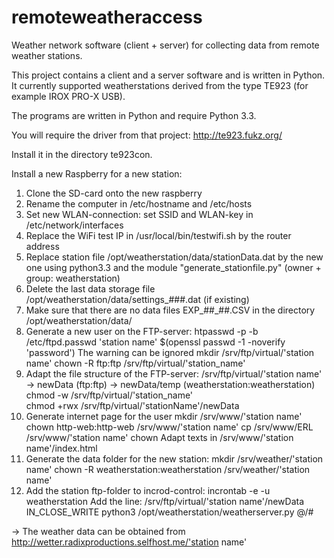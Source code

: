 # remoteweatheraccess
Weather network software (client + server) for collecting data from remote weather stations.

This project contains a client and a server software and is written in Python. It currently supported weatherstations derived from the type TE923 (for example IROX PRO-X USB).

The programs are written in Python and require Python 3.3.

You will require the driver from that project:
http://te923.fukz.org/

Install it in the directory te923con.

Install a new Raspberry for a new station:

1. Clone the SD-card onto the new raspberry
2. Rename the computer in /etc/hostname and /etc/hosts
3. Set new WLAN-connection: set SSID and WLAN-key in /etc/network/interfaces
4. Replace the WiFi test IP in /usr/local/bin/testwifi.sh by the router address
5. Replace station file /opt/weatherstation/data/stationData.dat by the new one using python3.3 and the module "generate_stationfile.py" (owner + group: weatherstation)
6. Delete the last data storage file /opt/weatherstation/data/settings_###.dat (if existing)
7. Make sure that there are no data files EXP_##_##.CSV in the directory /opt/weatherstation/data/
8. Generate a new user on the FTP-server:
	htpasswd -p -b /etc/ftpd.passwd 'station name' $(openssl passwd -1 -noverify 'password')
	The warning can be ignored
	mkdir /srv/ftp/virtual/'station name'
	chown -R ftp:ftp /srv/ftp/virtual/'station_name'
9.	Adapt the file structure of the FTP-server:
	/srv/ftp/virtual/'station name'
		-> newData (ftp:ftp)
		-> newData/temp (weatherstation:weatherstation)
	chmod -w /srv/ftp/virtual/'station_name'	
	chmod +rwx /srv/ftp/virtual/'stationName'/newData
10. Generate internet page for the user
	mkdir  /srv/www/'station name'
	chown http-web:http-web /srv/www/'station name'
	cp /srv/www/ERL /srv/www/'station name'
	chown
	Adapt texts in /srv/www/'station name'/index.html
11.	Generate the data folder for the new station:
	mkdir /srv/weather/'station name'
	chown -R weatherstation:weatherstation /srv/weather/'station name'
12.	Add the station ftp-folder to incrod-control:
	incrontab -e -u weatherstation
	Add the line: /srv/ftp/virtual/'station name'/newData IN_CLOSE_WRITE python3 /opt/weatherstation/weatherserver.py $@/$#

-> The weather data can be obtained from http://wetter.radixproductions.selfhost.me/'station name'
